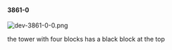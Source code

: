 #### 3861-0
![dev-3861-0-0.png](https://github.com/lil-lab/nlvr/raw/master/nlvr/dev/images/0/dev-3861-0-0.png "dev-3861-0-0.png")

the tower with four blocks has a black block at the top